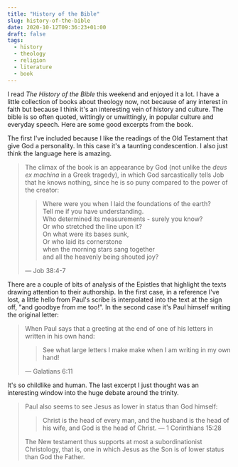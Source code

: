 ```yaml
---
title: "History of the Bible"
slug: history-of-the-bible
date: 2020-10-12T09:36:23+01:00
draft: false
tags:
  - history
  - theology
  - religion
  - literature
  - book
---
```


I read _The History of the Bible_ this weekend and enjoyed it a lot. I have a little collection of books about theology now, not because of any interest in faith but because I think it's an interesting vein of history and culture. The bible is so often quoted, wittingly or unwittingly, in popular culture and everyday speech. Here are some good excerpts from the book.

The first I've included because I like the readings of the Old Testament that give God a personality. In this case it's a taunting condescention. I also just think the language here is amazing.

> The climax of the book is an appearance by God (not unlike the _deus ex machina_ in a Greek tragedy), in which God sarcastically tells Job that he knows nothing, since he is so puny compared to the power of the creator:
> > Where were you when I laid the foundations of the earth?\
> > Tell me if you have understanding.\
> > Who determined its measurements - surely you know?\
> > Or who stretched the line upon it?\
> > On what were its bases sunk,\
> > Or who laid its cornerstone\
> > when the morning stars sang together\
> > and all the heavenly being shouted joy?
> > 
> — Job 38:4-7

There are a couple of bits of analysis of the Epistles that highlight the texts drawing attention to their authorship. In the first case, in a reference I've lost, a little hello from Paul's scribe is interpolated into the text at the sign off, "and goodbye from me too!". In the second case it's Paul himself writing the original letter:

> When Paul says that a greeting at the end of one of his letters in written in his own hand:
> > See what large letters I make make when I am writing in my own hand!
> > 
> — Galatians 6:11

It's so childlike and human. The last excerpt I just thought was an interesting window into the huge debate around the trinity.

> Paul also seems to see Jesus as lower in status than God himself:
> > Christ is the head of every man, and the husband is the head of his wife, and God is the head of Christ.
> — 1 Corinthians 15:28
> 
> The New testament thus supports at most a subordinationist Christology, that is, one in which Jesus as the Son is of lower status than God the Father.
